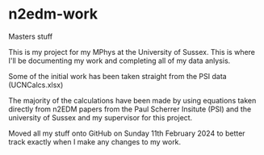 # n2edm-work
Masters stuff


This is my project for my MPhys at the University of Sussex. This is where I'll be documenting my work and completing all of my data anlysis. 

Some of the initial work has been taken straight from the PSI data (UCNCalcs.xlsx)

The majority of the calculations have been made by using equations taken directly from n2EDM papers from the Paul Scherrer Insitute (PSI) and the university of Sussex and my supervisor for this project.

Moved all my stuff onto GitHub on Sunday 11th February 2024 to better track exactly when I make any changes to my work.

